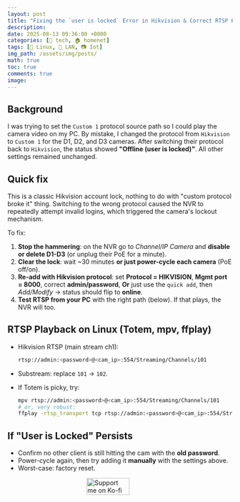 ```yaml
---
layout: post
title: "Fixing the `user is locked` Error in Hikvision & Correct RTSP Path Setup"
description: 
date: 2025-08-13 09:36:00 +0000
categories: [🤖 tech, 🏠 homenet]
tags: [🐧 Linux, 🔀 LAN, 📷 Iot]
img_path: /assets/img/posts/
math: true
toc: true 
comments: true 
image: 
---
```


## Background

I was trying to set the `Custom 1` protocol source path so I could play the camera video on my PC. By mistake, I changed the protocol from `Hikvision` to `Custom 1` for the D1, D2, and D3 cameras. After switching their protocol back to `Hikvision`, the status showed **"Offline (user is locked)"**. All other settings remained unchanged.

## Quick fix

This is a classic Hikvision account lock, nothing to do with "custom protocol broke it" thing. Switching to the wrong protocol caused the NVR to repeatedly attempt invalid logins, which triggered the camera's lockout mechanism.

To fix:

1. **Stop the hammering**: on the NVR go to *Channel/IP Camera* and **disable or delete D1-D3** (or unplug their PoE for a minute).
2. **Clear the lock**: wait \~30 minutes **or just power-cycle each camera** (PoE off/on).
3. **Re-add with Hikvision protocol**: set **Protocol = HIKVISION**, **Mgmt port = 8000**, correct **admin/password**, **Or** just use the `quick add`, then *Add/Modify* → status should flip to **online**.
4. **Test RTSP from your PC** with the right path (below). If that plays, the NVR will too.

## RTSP Playback on Linux (Totem, mpv, ffplay)

* Hikvision RTSP (main stream ch1):

   ```bash
   rtsp://admin:<password>@<cam_ip>:554/Streaming/Channels/101
   ```

* Substream: replace `101` → `102`.

* If Totem is picky, try:

   ```bash
   mpv rtsp://admin:<password>@<cam_ip>:554/Streaming/Channels/101
   # or, very robust:
   ffplay -rtsp_transport tcp rtsp://admin:<password>@<cam_ip>:554/Streaming/Channels/101
   ```

## If "User is Locked" Persists

* Confirm no other client is still hitting the cam with the **old password**.
* Power-cycle again, then try adding it **manually** with the settings above.
* Worst-case: factory reset.

<div style="display: flex; justify-content: center; align-items: center; margin: 1em 0;">
  <div style="position: relative; display: inline-block; width: 150px; height: auto;">
    <img src="https://cdn.buymeacoffee.com/buttons/v2/default-yellow.png"
         alt="Support me on Ko-fi"
         width="150"
         loading="lazy"
         style="display: block; width: 80%; height: auto;">
    <div onclick="window.open('https://ko-fi.com/kikisec', '_blank')"
         style="position: absolute; top: 0; left: 0; width: 100%; height: 100%; background: transparent; cursor: pointer;">
    </div>
  </div>
</div>
